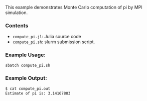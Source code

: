 This example demonstrates Monte Carlo computation of pi by MPI simulation.

### Contents
- <code>compute_pi.jl</code>: Julia source code
- <code>compute_pi.sh</code>: slurm submission script.

### Example Usage:

```bash
sbatch compute_pi.sh
```
 
### Example Output:

```bash
$ cat compute_pi.out
Estimate of pi is: 3.14167883
```